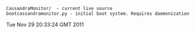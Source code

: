     CassandraMonitor/  - current live source 
    bootcassandramonitor.py - initial boot system. Requires daemonization


Tue Nov 29 20:33:24 GMT 2011
